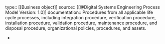 type:: [[Business object]]
source:: [[@Digital Systems Engineering Process Model Version: 1.0]]
documentation:: Procedures from all applicable life cycle processes, including integration procedure, verification procedure, installation procedure, validation procedure, maintenance procedure, and disposal procedure, organizational policies, procedures, and assets.

-